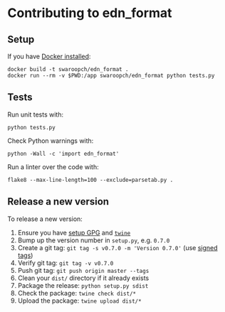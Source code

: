 # Contributing to edn\_format #

## Setup ##

If you have [Docker installed](https://docs.docker.com/install/#supported-platforms):

``` shell
docker build -t swaroopch/edn_format .
docker run --rm -v $PWD:/app swaroopch/edn_format python tests.py
```

## Tests ##

Run unit tests with:

    python tests.py

Check Python warnings with:

    python -Wall -c 'import edn_format'

Run a linter over the code with:

    flake8 --max-line-length=100 --exclude=parsetab.py .

## Release a new version ##

To release a new version:

1. Ensure you have [setup GPG](https://help.github.com/en/articles/generating-a-new-gpg-key) and [`twine`](https://pypi.org/project/twine/)
2. Bump up the version number in `setup.py`, e.g. `0.7.0`
3. Create a git tag: `git tag -s v0.7.0 -m 'Version 0.7.0'` (use [signed tags](https://help.github.com/en/articles/signing-tags))
4. Verify git tag: `git tag -v v0.7.0`
5. Push git tag: `git push origin master --tags`
6. Clean your `dist/` directory if it already exists
7. Package the release: `python setup.py sdist`
8. Check the package: `twine check dist/*`
9. Upload the package: `twine upload dist/*`
